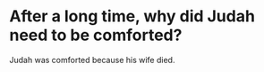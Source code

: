 # After a long time, why did Judah need to be comforted?

Judah was comforted because his wife died.
